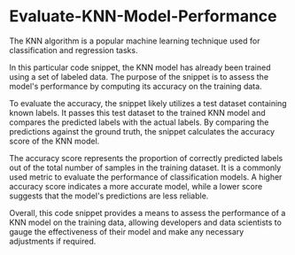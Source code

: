 # Evaluate-KNN-Model-Performance
The KNN algorithm is a popular machine learning technique used for classification and regression tasks. 

In this particular code snippet, the KNN model has already been trained using a set of labeled data. The purpose of the snippet is to assess the model's performance by computing its accuracy on the training data. 

To evaluate the accuracy, the snippet likely utilizes a test dataset containing known labels. It passes this test dataset to the trained KNN model and compares the predicted labels with the actual labels. By comparing the predictions against the ground truth, the snippet calculates the accuracy score of the KNN model.

The accuracy score represents the proportion of correctly predicted labels out of the total number of samples in the training dataset. It is a commonly used metric to evaluate the performance of classification models. A higher accuracy score indicates a more accurate model, while a lower score suggests that the model's predictions are less reliable.

Overall, this code snippet provides a means to assess the performance of a KNN model on the training data, allowing developers and data scientists to gauge the effectiveness of their model and make any necessary adjustments if required.
